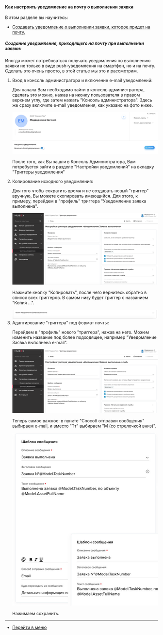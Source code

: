 #### Как настроить уведомление на почту о выполнении заявки
В этом разделе вы научитесь:
<html>
  <meta charset="utf-8">
  <title>Быстрый переход внутри документа</title>
 <ul>
       <li><a href="#pasmob">Создавать уведомление о выполнении заявки, которое придет на почту.</a></li>
 </ul>
</html>

<h5 id="pasweb">Создание уведомления, приходящего на почту при выполнении заявки:</h5>
Иногда может потребоваться получать уведомления по выполнению заявки не только в виде push-уведомления на смартфон, но и на почту. Сделать это очень просто, в этой статье мы это и рассмотрим.
<ol>
<li> Вход в консоль администратора и включение e-mail уведомлений:</li>
<p>Для начала Вам необходимо зайти в консоль администратора, сделать это можно, нажав на иконку пользователя в правом верхнем углу, где затем нажать "Консоль администратора". Здесь же сразу включите e-mail уведомления, как указано на фото ниже.</p>

<img src="/attachments/images/FAQ/USER/HowToManageNotifications/htmn1.png"/>
<p>После того, как Вы зашли в Консоль Администратора, Вам потребуется зайти в разделе "Настройки уведомлений" на вкладку "Триггеры уведомления"</p>
<li> Копирование исходного уведомления:</li>
<p>Для того чтобы сократить время и не создавать новый "триггер" вручную, Вы можете скопировать имеющийся. Для этого, к примеру, перейдем в "профиль" триггера "Уведомление заявка выполнена".</p>

<img src="/attachments/images/FAQ/USER/HowToManageNotifications/htmn2.png"/>

<p>Нажмите кнопку "Копировать", после чего вернитесь обратно в список всех триггеров. В самом низу будет триггер с названием "Копия ...".</p>

<img src="/attachments/images/FAQ/USER/HowToManageNotifications/htmn3.png"/>

 <li> Адаптирование "триггера" под формат почты:</li>
<p>Перейдем в "профиль" нового "триггера", нажав на него. Можем изменить название под более подходящее, например "Уведомление Заявка выполнена e-mail".</p>

<img src="/attachments/images/FAQ/USER/HowToManageNotifications/htmn4.png"/>

<p>Теперь самое важное: в пункте "Способ отправки сообщения" выбираем e-mail, и вместо "Tт" выбираем "M (со стрелочкой вниз)".</p>

<img src="/attachments/images/FAQ/USER/HowToManageNotifications/htmn5.jpg"/>

<p>Нажимаем сохранить.</p>

</ol>



___
- [Перейти в меню](http://wiki.hubex.ru)
